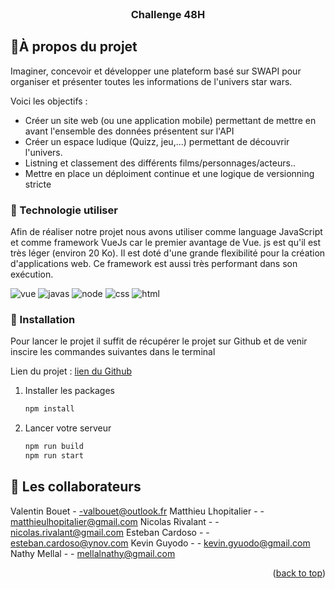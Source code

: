 <div id="top"></div>

<!-- PROJECT LOGO -->
<br />
<div align="center">
  

  <h3 align="center">Challenge 48H</h3>

</div>


<!-- ABOUT THE PROJECT -->
##  :red_circle:À propos du projet


Imaginer, concevoir et développer une plateform basé sur SWAPI pour organiser et présenter toutes les informations de l'univers star wars.

Voici les objectifs :

* Créer un site web (ou une application mobile) permettant de mettre en avant l'ensemble des données présentent sur l'API
* Créer un espace ludique (Quizz, jeu,...) permettant de découvrir l'univers.
* Listning et classement des différents films/personnages/acteurs..
*  Mettre en place un déploiment continue et une logique de versionning stricte 





### :red_circle: Technologie utiliser 

Afin de réaliser notre projet nous avons utiliser comme language JavaScript et comme framework VueJs car le premier avantage de Vue. js est qu'il est très léger (environ 20 Ko). Il est doté d'une grande flexibilité pour la création d'applications web. Ce framework est aussi très performant dans son exécution.

![vue](https://img.shields.io/badge/Vue.js-35495E?style=for-the-badge&logo=vue.js&logoColor=4FC08D) ![javas](https://img.shields.io/badge/JavaScript-F7DF1E?style=for-the-badge&logo=javascript&logoColor=black) ![node](https://img.shields.io/badge/Node.js-43853D?style=for-the-badge&logo=node.js&logoColor=white) ![css](https://img.shields.io/badge/CSS-239120?&style=for-the-badge&logo=css3&logoColor=white) ![html](https://img.shields.io/badge/HTML-239120?style=for-the-badge&logo=html5&logoColor=white
) 

<!-- GETTING STARTED -->

### :red_circle: Installation

Pour lancer le projet il suffit de récupérer le projet sur Github et de venir inscire les commandes suivantes dans le terminal

Lien du projet : [lien du Github](https://github.com/challenge-48H/Challenge-48H-2122)


1. Installer les packages
   ```sh
   npm install
   ```
2. Lancer votre serveur
   ```sh
   npm run build
   npm run start
   ```




<!-- CONTACT -->
## :red_circle: Les collaborateurs
Valentin Bouet - [](valbouet@outlook.fr) -valbouet@outlook.fr
Matthieu Lhopitalier - [](matthieulhopitalier@gmail.com) - matthieulhopitalier@gmail.com
Nicolas Rivalant - [](nicolas.rivalant@gmail.com) - nicolas.rivalant@gmail.com
Esteban Cardoso - [](esteban.cardoso@ynov.com) - esteban.cardoso@ynov.com
Kevin Guyodo - [](kevin.guyodo@gmail.com) - kevin.gyuodo@gmail.com
Nathy Mellal  - [](mellalnathy@gmail.com) - mellalnathy@gmail.com




<p align="right">(<a href="#top">back to top</a>)</p>




